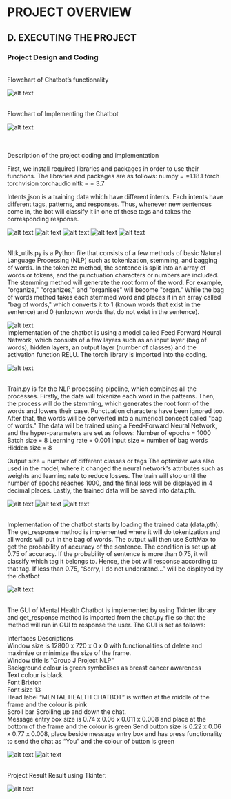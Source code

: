 # PROJECT OVERVIEW

## D. EXECUTING THE PROJECT

### Project Design and Coding

<br>Flowchart of Chatbot’s functionality

![alt text](https://github.com/NaufalFiqri/Mental_health_chatbot/blob/main/src/images/Flowchart_Functionality.png "Flowchart_Functionality")

<br>Flowchart of Implementing the Chatbot

![alt text](https://github.com/NaufalFiqri/Mental_health_chatbot/blob/main/src/images/Flowchart_Implementation.png)       
 

<br>Description of the project coding and implementation
 
First, we install required libraries and packages in order to use their functions. The libraries and packages are as follows:
numpy = =1.18.1
torch torchvision torchaudio
nltk = = 3.7

Intents,json is a training data which have different intents. Each intents have different tags, patterns, and responses. Thus, whenever new sentences come in, the bot will classify it in one of these tags and takes the corresponding response.

![alt text](https://github.com/NaufalFiqri/Mental_health_chatbot/blob/main/src/images/Intents1.png)
![alt text](https://github.com/NaufalFiqri/Mental_health_chatbot/blob/main/src/images/Intents2.png)
![alt text](https://github.com/NaufalFiqri/Mental_health_chatbot/blob/main/src/images/Intents3.png)
![alt text](https://github.com/NaufalFiqri/Mental_health_chatbot/blob/main/src/images/Intents4.png) 
![alt text](https://github.com/NaufalFiqri/Mental_health_chatbot/blob/main/src/images/Intents5.png)
 
<br>Nltk_utils.py is a Python file that consists of a few methods of basic Natural Language Processing (NLP) such as tokenization, stemming, and bagging of words. In the tokenize method, the sentence is split into an array of words or tokens, and the punctuation characters or numbers are included. The stemming method will generate the root form of the word. For example, "organize," "organizes," and "organises" will become "organ." While the bag of words method takes each stemmed word and places it in an array called "bag of words," which converts it to 1 (known words that exist in the sentence) and 0 (unknown words that do not exist in the sentence).

![alt text](https://github.com/NaufalFiqri/Mental_health_chatbot/blob/main/src/images/nltk_utils.png) 
 
<br>Implementation of the chatbot is using a model called Feed Forward Neural Network, which consists of a few layers such as an input layer (bag of words), hidden layers, an output layer (number of classes) and the activation function RELU. The torch library is imported into the coding.

![alt text](https://github.com/NaufalFiqri/Mental_health_chatbot/blob/main/src/images/model.png)
 
<br>Train.py is for the NLP processing pipeline, which combines all the processes. Firstly, the data will tokenize each word in the patterns. Then, the process will do the stemming, which generates the root form of the words and lowers their case. Punctuation characters have been ignored too. After that, the words will be converted into a numerical concept called "bag of words." The data will be trained using a Feed-Forward Neural Network, and the hyper-parameters are set as follows:
Number of epochs = 1000
Batch size = 8
Learning rate = 0.001
Input size = number of bag words
Hidden size = 8
 
Output size = number of different classes or tags
The optimizer was also used in the model, where it changed the neural network's attributes such as weights and learning rate to reduce losses. The train will stop until the number of epochs reaches 1000, and the final loss will be displayed in 4 decimal places. Lastly, the trained data will be saved into data.pth.

![alt text](https://github.com/NaufalFiqri/Mental_health_chatbot/blob/main/src/images/train.png) 
![alt text](https://github.com/NaufalFiqri/Mental_health_chatbot/blob/main/src/images/train2.png)
![alt text](https://github.com/NaufalFiqri/Mental_health_chatbot/blob/main/src/images/train3.png)
 
<br>Implementation of the chatbot starts by loading the trained data (data,pth). The get_response method is implemented where it will do tokenization and all words will put in the bag of words. The output will then use SoftMax to get the probability of accuracy of the sentence. The condition is set up at 0.75 of accuracy. If the probability of sentence is more than 0.75, it will classify which tag it belongs to. Hence, the bot will response according to that tag. If less than 0.75, “Sorry, I do not understand…” will be displayed by the chatbot

![alt text](https://github.com/NaufalFiqri/Mental_health_chatbot/blob/main/src/images/chat.png)
 

<br>The GUI of Mental Health Chatbot is implemented by using Tkinter library and get_response method is imported from the chat.py file so that the method will run in GUI to response the user. The GUI is set as follows:

Interfaces	Descriptions
<br>Window size	is 12800 x 720 x 0 x 0 with functionalities of delete and maximize or minimize the size of the frame.
<br>Window title is "Group J Project NLP"
<br>Background colour is	green symbolises as breast cancer awareness
<br>Text colour	is black
<br>Font	Brixton
<br>Font size	13
<br>Head label	“MENTAL HEALTH CHATBOT” is written at the middle of the frame and the colour is pink
<br>Scroll bar	Scrolling up and down the chat.
<br>Message entry box	size is 0.74 x 0.06 x 0.011 x 0.008 and place at the bottom of the frame and the colour is green
Send button size is	0.22 x 0.06 x 0.77 x 0.008, place beside message entry box and has press functionality to send the chat as “You” and the colour of button is green

![alt text](https://github.com/NaufalFiqri/Mental_health_chatbot/blob/main/src/images/app1.png)
![alt text](https://github.com/NaufalFiqri/Mental_health_chatbot/blob/main/src/images/app2.png)
 
<br>Project Result
Result using Tkinter:

![alt text](https://github.com/NaufalFiqri/Mental_health_chatbot/blob/main/src/images/app3.png)




